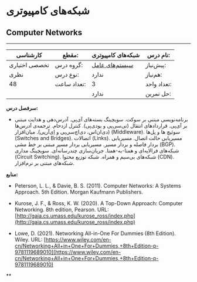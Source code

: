 # شبکه‌های کامپیوتری
## Computer Networks
_______________________________________________________________________________
| کارشناسی      | مقطع:       | شبکه‌های کامپیوتری                                                 | نام درس:    |
| ------------- | ----------- | ------------------------------------------------------------------ | ----------- |
| تخصصی اختیاری | گروه درس:   | [سیستم‌های عامل](../docs/curriculum/elective/Operating-Systems.md) | پیش‌نیاز:   |
| نظری          | نوع درس:    | ندارد                                                              | هم‌نیاز:    |
| 48            | تعداد ساعت: | 3                                                                  | تعداد واحد: |
|               |             |  ندارد                                                             | حل تمرین:   |

**سرفصل درس:**


- برنامه‌نویسی مبتنی بر سوکت. سویچینگ بسته‌های آی‌پی. آدرس‌دهی و هدایت مبتنی بر آی‌پی. قراردادهای انتقال (تی‌سی‌پی و یو‌دی‌پی‌). کنترل ازدحام. ترجمه‌ی آدرس‌ها (دی‌ان‌اس‌، دی‌اچ‌سی‌پی و اِی‌آر‌پی‌). میان‌افزار (Middleware). سوئیچ ها و پل‌ها (Switches and Bridges). اتصالات (Links). مسیریابی حالت اتصال. مسیریابی بردار فاصله و بردار مسیر. مسیریابی بردار مسیر مبتنی بر خط مشی (BGP). شبکه‌های فرالایه‌ای و همتا-به-همتا. جریان‌سازی چندرسانه‌ای. سویچینگ مداری (Circuit Switching). شبکه‌های بی‌سیم و همراه. شبکه توزیع محتوا (CDN). شبکه‌های مبتنی بر نرم‌‌افزار.


**منابع:**


- Peterson, L. L., & Davie, B. S. (2011). Computer Networks: A Systems Approach. 5th Edition. Morgan Kaufmann Publishers.

- Kurose, J. F., & Ross, K. W. (2020). A Top-Down Approach: Computer Networking.  8th edition, Pearson. URL: [http://gaia.cs.umass.edu/kurose_ross/index.php](http://gaia.cs.umass.edu/kurose_ross/index.php)

- Lowe, D. (2021). Networking All-in-One For Dummies (8th Edition). Wiley. URL: [https://www.wiley.com/en-cn/Networking+All+in+One+For+Dummies,+8th+Edition-p-9781119689010](https://www.wiley.com/en-cn/Networking+All+in+One+For+Dummies,+8th+Edition-p-9781119689010)

**
